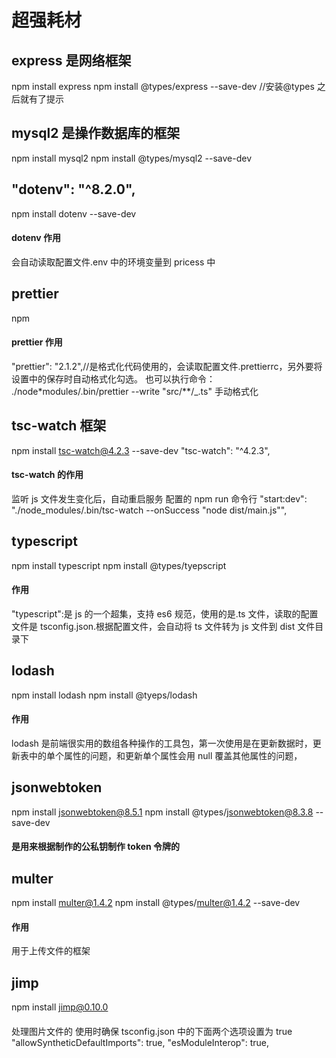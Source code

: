 # 超强耗材

## express 是网络框架

npm install express
npm install @types/express --save-dev //安装@types 之后就有了提示

## mysql2 是操作数据库的框架

npm install mysql2
npm install @types/mysql2 --save-dev

## "dotenv": "^8.2.0",

npm install dotenv --save-dev

#### dotenv 作用

会自动读取配置文件.env 中的环境变量到 pricess 中

## prettier

npm

#### prettier 作用

"prettier": "2.1.2",//是格式化代码使用的，会读取配置文件.prettierrc，另外要将设置中的保存时自动格式化勾选。
也可以执行命令： ./node\*modules/.bin/prettier --write \"src/\*\*/\_.ts\"
手动格式化

## tsc-watch 框架

npm install tsc-watch@4.2.3 --save-dev
"tsc-watch": "^4.2.3",

#### tsc-watch 的作用

监听 js 文件发生变化后，自动重启服务
配置的 npm run 命令行
"start:dev": "./node_modules/.bin/tsc-watch --onSuccess \"node dist/main.js\"",

## typescript

npm install typescript
npm install @types/tyepscript

#### 作用

"typescript":是 js 的一个超集，支持 es6 规范，使用的是.ts 文件，读取的配置文件是 tsconfig.json.根据配置文件，会自动将 ts 文件转为 js 文件到 dist 文件目录下

## lodash

npm install lodash
npm install @tyeps/lodash

#### 作用

lodash 是前端很实用的数组各种操作的工具包，第一次使用是在更新数据时，更新表中的单个属性的问题，和更新单个属性会用 null 覆盖其他属性的问题，

## jsonwebtoken

npm install jsonwebtoken@8.5.1
npm install @types/jsonwebtoken@8.3.8 --save-dev

#### 是用来根据制作的公私钥制作 token 令牌的

## multer

npm install multer@1.4.2
npm install @types/multer@1.4.2 --save-dev

#### 作用

用于上传文件的框架

## jimp

npm install jimp@0.10.0

####

处理图片文件的
使用时确保 tsconfig.json 中的下面两个选项设置为 true
"allowSyntheticDefaultImports": true,
"esModuleInterop": true,
